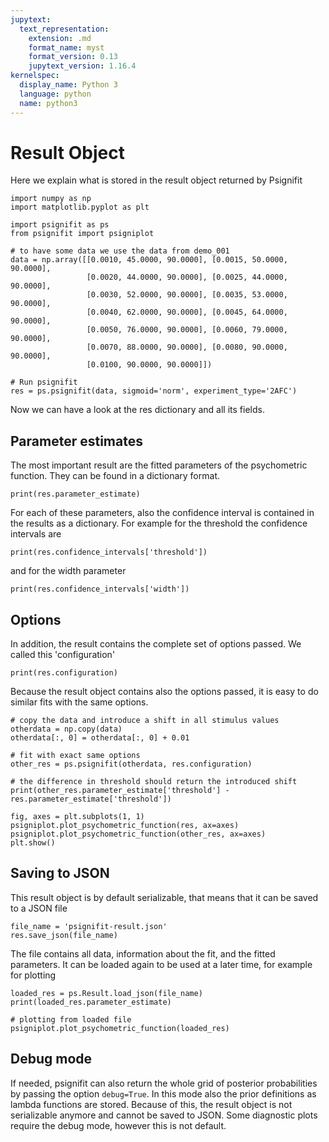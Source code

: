 ```yaml
---
jupytext:
  text_representation:
    extension: .md
    format_name: myst
    format_version: 0.13
    jupytext_version: 1.16.4
kernelspec:
  display_name: Python 3
  language: python
  name: python3
---
```


# Result Object

Here we explain what is stored in the result object returned by Psignifit

```{code-cell} ipython3
import numpy as np
import matplotlib.pyplot as plt

import psignifit as ps
from psignifit import psigniplot

# to have some data we use the data from demo_001
data = np.array([[0.0010, 45.0000, 90.0000], [0.0015, 50.0000, 90.0000],
                 [0.0020, 44.0000, 90.0000], [0.0025, 44.0000, 90.0000],
                 [0.0030, 52.0000, 90.0000], [0.0035, 53.0000, 90.0000],
                 [0.0040, 62.0000, 90.0000], [0.0045, 64.0000, 90.0000],
                 [0.0050, 76.0000, 90.0000], [0.0060, 79.0000, 90.0000],
                 [0.0070, 88.0000, 90.0000], [0.0080, 90.0000, 90.0000],
                 [0.0100, 90.0000, 90.0000]])

# Run psignifit
res = ps.psignifit(data, sigmoid='norm', experiment_type='2AFC')
```

Now we can have a look at the res dictionary and all its fields.

## Parameter estimates
The most important result are the fitted parameters of the psychometric
function. They can be found in a dictionary format.

```{code-cell} ipython3
print(res.parameter_estimate)
```

For each of these parameters, also the confidence interval is contained
in the results as a dictionary.
For example for the threshold the confidence intervals are

```{code-cell} ipython3
print(res.confidence_intervals['threshold'])
```

and for the width parameter

```{code-cell} ipython3
print(res.confidence_intervals['width'])
```

## Options
In addition, the result contains the complete set of options passed. We called this 'configuration'

```{code-cell} ipython3
print(res.configuration)
```

Because the result object contains also the options passed, it is easy to do similar fits with the same options.

```{code-cell} ipython3
# copy the data and introduce a shift in all stimulus values
otherdata = np.copy(data)
otherdata[:, 0] = otherdata[:, 0] + 0.01 

# fit with exact same options
other_res = ps.psignifit(otherdata, res.configuration)

# the difference in threshold should return the introduced shift
print(other_res.parameter_estimate['threshold'] - res.parameter_estimate['threshold'])
```

```{code-cell} ipython3
fig, axes = plt.subplots(1, 1)
psigniplot.plot_psychometric_function(res, ax=axes)
psigniplot.plot_psychometric_function(other_res, ax=axes)
plt.show()
```

## Saving to JSON

This result object is by default serializable, that means that it can be saved to a JSON file

```{code-cell} ipython3
file_name = 'psignifit-result.json'
res.save_json(file_name)
```

The file contains all data, information about the fit, and the fitted parameters. 
It can be loaded again to be used at a later time, for example for plotting

```{code-cell} ipython3
loaded_res = ps.Result.load_json(file_name)
print(loaded_res.parameter_estimate)
```

```{code-cell} ipython3
# plotting from loaded file
psigniplot.plot_psychometric_function(loaded_res)
```

## Debug mode

If needed, psignifit can also return the whole grid of posterior probabilities by passing the option `debug=True`. In this mode also the prior definitions as lambda functions are stored. Because of this, the result object is not serializable anymore and cannot be saved to JSON.
Some diagnostic plots require the debug mode, however this is not default.

```{code-cell} ipython3

```
